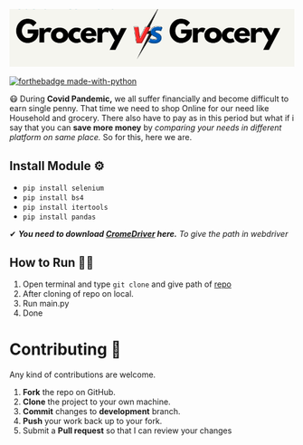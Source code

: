 

![Grocery](https://github.com/heykush/Grocery-VS-Grocery/blob/main/image.png?raw=true)


[![forthebadge made-with-python](http://ForTheBadge.com/images/badges/made-with-python.svg)](https://www.python.org/) 


😷 During **Covid Pandemic,** we all suffer financially and become difficult to earn single penny. That time we need to shop Online for our need like Household and grocery. There also have to pay as in this period but what if i say that you can **save more money** by *comparing your needs in different platform on same place.* So for this, here we are.  


 ## Install Module ⚙
- `pip install selenium`
- `pip install bs4`
- `pip install itertools`
- `pip install pandas`

✔ ***You need to download [CromeDriver](https://chromedriver.chromium.org/downloads) here.***
*To give the path in webdriver*

## How to Run 🏃‍♂️ 
1. Open terminal and type `git clone` and give path of [repo](https://github.com/heykush/Grocery-VS-Grocery.git)
2. After cloning of repo on local.
3. Run main.py
4. Done


Contributing 🤝
==========
Any kind of contributions are welcome.
1. **Fork** the repo on GitHub.
2. **Clone** the project to your own machine.
3. **Commit** changes to **development** branch.
4. **Push** your work back up to your fork.
5. Submit a **Pull request** so that I can review your changes

